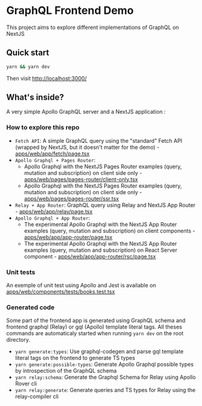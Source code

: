 # GraphQL Frontend Demo

This project aims to explore different implementations of GraphQL on NextJS

## Quick start

```sh
yarn && yarn dev
```

Then visit <http://localhost:3000/>

## What's inside?

A very simple Apollo GraphQL server and a NextJS application :

### How to explore this repo

- `Fetch API`: A simple GraphQL query using the "standard" Fetch API (wrapped by NextJS, but it doesn't matter for the demo) - [apps/web/app/fetch/page.tsx](apps/web/app/fetch/page.tsx)
- `Apollo Graphql + Pages Router`:
  - Apollo Graphql with the NextJS Pages Router examples (query, mutation and subscription) on client side only - [apps/web/pages/pages-router/client-only.tsx](apps/web/pages/pages-router/client-only.tsx)
  - Apollo Graphql with the NextJS Pages Router examples (query, mutation and subscription) on client side only - [apps/web/pages/pages-router/ssr.tsx](apps/web/pages/pages-router/ssr.tsx)
- `Relay + App Router`: GraphQL query using Relay and NextJS App Router - [apps/web/app/relay/page.tsx](apps/web/app/relay/page.tsx)
- `Apollo Graphql + App Router`:
  - The experimental Apollo Graphql with the NextJS App Router examples (query, mutation and subscription) on client components - [apps/web/app/app-router/page.tsx](apps/web/app/app-router/page.tsx)
  - The experimental Apollo Graphql with the NextJS App Router examples (query, mutation and subscription) on React Server component - [apps/web/app/app-router/rsc/page.tsx](apps/web/app/app-router/rsc/page.tsx)

### Unit tests

An exemple of unit test using Apollo and Jest is available on [apps/web/components/tests/books.test.tsx](apps/web/components/tests/books.test.tsx)

### Generated code

Some part of the frontend app is generated using GraphQL schema and frontend graphql (Relay) or gql (Apollo) template literal tags.
All theses commands are automaticaly started when running `yarn dev` on the root directory.

- `yarn generate:types`: Use graphql-codegen and parse gql template literal tags on the frontend to generate TS types
- `yarn generate:possible-types`: Generate Apollo Graphql possible types by introspection of the GraphQL schema
- `yarn relay:schema`: Generate the Graphql Schema for Relay using Apollo Rover cli
- `yarn relay:generate`: Generate queries and TS types for Relay using the relay-compiler cli
